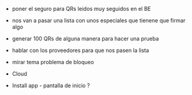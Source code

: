 - poner el seguro para QRs leidos muy seguidos en el BE
- nos van a pasar una lista con unos especiales que tienene que firmar algo
- generar 100 QRs de alguna manera para hacer una prueba
- hablar con los proveedores para que nos pasen la lista

- mirar tema problema de bloqueo

- Cloud

- Install app - pantalla de inicio ?
